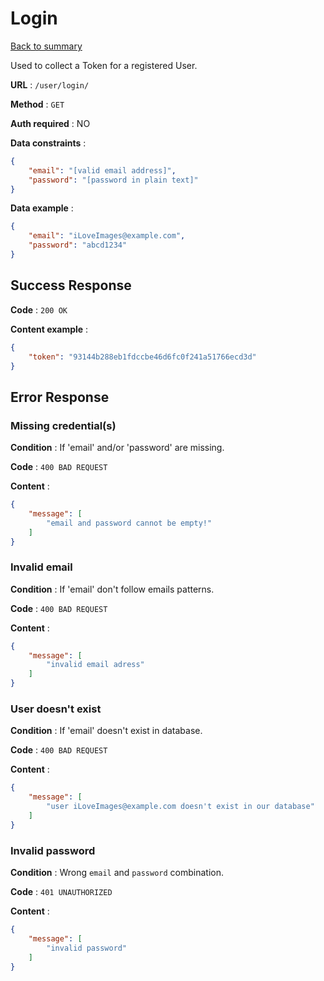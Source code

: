# Login

[Back to summary](../../README.md)  

Used to collect a Token for a registered User.

**URL** : `/user/login/`

**Method** : `GET`

**Auth required** : NO

**Data constraints** :

```json
{
    "email": "[valid email address]",
    "password": "[password in plain text]"
}
```

**Data example** :

```json
{
    "email": "iLoveImages@example.com",
    "password": "abcd1234"
}
```

## Success Response

**Code** : `200 OK`

**Content example** :

```json
{
    "token": "93144b288eb1fdccbe46d6fc0f241a51766ecd3d"
}
```

## Error Response

### Missing credential(s)

**Condition** : If 'email' and/or 'password' are missing.

**Code** : `400 BAD REQUEST`

**Content** :

```json
{
    "message": [
        "email and password cannot be empty!"
    ]
}
```

### Invalid email

**Condition** : If 'email' don't follow emails patterns.

**Code** : `400 BAD REQUEST`

**Content** :

```json
{
    "message": [
        "invalid email adress"
    ]
}
```

### User doesn't exist

**Condition** : If 'email' doesn't exist in database.

**Code** : `400 BAD REQUEST`

**Content** :

```json
{
    "message": [
        "user iLoveImages@example.com doesn't exist in our database"
    ]
}
```

### Invalid password

**Condition** : Wrong `email` and `password` combination.

**Code** : `401 UNAUTHORIZED`

**Content** :

```json
{
    "message": [
        "invalid password"
    ]
}
```
